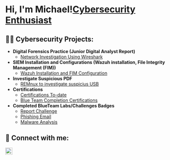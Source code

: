 <h1>Hi, I'm Michael!<a href="https://www.linkedin.com/in/michael-musoke/">Cybersecurity Enthusiast</a></h1>

<h2>👨‍💻 Cybersecurity Projects:</h2>

- <b>Digital Forensics Practice (Junior Digital Analyst Report)</b>
  - [Network Investigation Using Wireshark](https://github.com/joshmadakor1/Algorithms-Practice)
- <b>SIEM Installation and Configurations (Wazuh installation, File Integrity Management (FIM))</b>
  - [Wazuh Installation and FIM Configuration](https://github.com/joshmadakor1/4chan-Image-Analysis-Middleware-C964) 
- <b>Investigate Suspicious PDF</b>
  - [REMnux to investigate suspicius USB](https://github.com/joshmadakor1/Sentinel-Lab)
- <b>Certifications</b>
  - [Certifications To-date](https://github.com/joshmadakor1/Sentinel-Lab)
  - [Blue Team Completion Certifications](https://github.com/joshmadakor1/Sentinel-Lab)
- <b>Completed BlueTeam Labs/Challenges Badges</b>
  - [Report Challenge](https://github.com/joshmadakor1/Sentinel-Lab)
  - [Phishing Email](https://blueteamlabs.online/achievement/share/challenge/48999/10)
  - [Malware Analysis](https://github.com/joshmadakor1/Sentinel-Lab)
  



<h2> 🤳 Connect with me:</h2>

[<img align="left" alt="michael-musoke | LinkedIn" width="22px" src="https://cdn.jsdelivr.net/npm/simple-icons@v3/icons/linkedin.svg" />][linkedin]

[linkedin]: https://linkedin.com/in/michael-musoke

<!--
**joshmadakor1/joshmadakor1** is a ✨ _special_ ✨ repository because its `README.md` (this file) appears on your GitHub profile.

Here are some ideas to get you started:

- 🔭 I’m currently working on ...
- 🌱 I’m currently learning ...
- 👯 I’m looking to collaborate on ...
- 🤔 I’m looking for help with ...
- 💬 Ask me about ...
- 📫 How to reach me: ...
- 😄 Pronouns: ...
- ⚡ Fun fact: ...
-->
